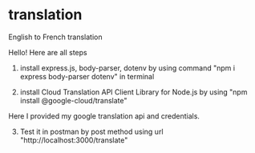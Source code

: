 # translation
English to French translation

Hello!
Here are all steps

1. install express.js, body-parser, dotenv by using command "npm i express body-parser dotenv" in terminal

2. install Cloud Translation API Client Library for Node.js by using "npm install @google-cloud/translate"

Here I provided my google translation api and credentials.

3. Test it in postman by post method using url "http://localhost:3000/translate"

